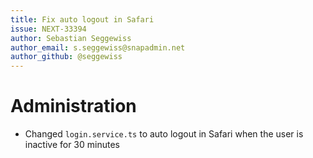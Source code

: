 ```yaml
---
title: Fix auto logout in Safari
issue: NEXT-33394
author: Sebastian Seggewiss
author_email: s.seggewiss@snapadmin.net
author_github: @seggewiss
---
```

# Administration
* Changed `login.service.ts` to auto logout in Safari when the user is inactive for 30 minutes
